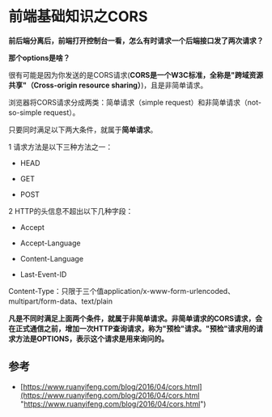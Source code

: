 # 前端基础知识之CORS

**前后端分离后，前端打开控制台一看，怎么有时请求一个后端接口发了两次请求？**

**那个****options****是啥？**

很有可能是因为你发送的是CORS请求(**CORS是一个W3C标准，全称是"跨域资源共享"（Cross-origin resource sharing）**)，且是非简单请求。

浏览器将CORS请求分成两类：简单请求（simple request）和非简单请求（not-so-simple request）。

只要同时满足以下两大条件，就属于**简单请求**。

1 请求方法是以下三种方法之一：

*   HEAD

*   GET

*   POST

2 HTTP的头信息不超出以下几种字段：

*   Accept

*   Accept-Language

*   Content-Language

*   Last-Event-ID

Content-Type：只限于三个值application/x-www-form-urlencoded、multipart/form-data、text/plain

**凡是不同时满足上面两个条件，就属于非简单请求。非简单请求的CORS请求，会在正式通信之前，增加一次HTTP查询请求，称为"预检"请求。"预检"请求用的请求方法是****OPTIONS****，表示这个请求是用来询问的。**

## 参考&#x20;

*   [https://www.ruanyifeng.com/blog/2016/04/cors.html](https://www.ruanyifeng.com/blog/2016/04/cors.html "https://www.ruanyifeng.com/blog/2016/04/cors.html")
